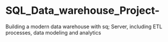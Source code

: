 # SQL_Data_warehouse_Project-
Building  a modern data warehouse with sq; Server, including ETL processes, data modeling and analytics
